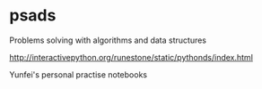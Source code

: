 # psads
Problems solving with algorithms and data structures 

http://interactivepython.org/runestone/static/pythonds/index.html


Yunfei's personal practise notebooks
